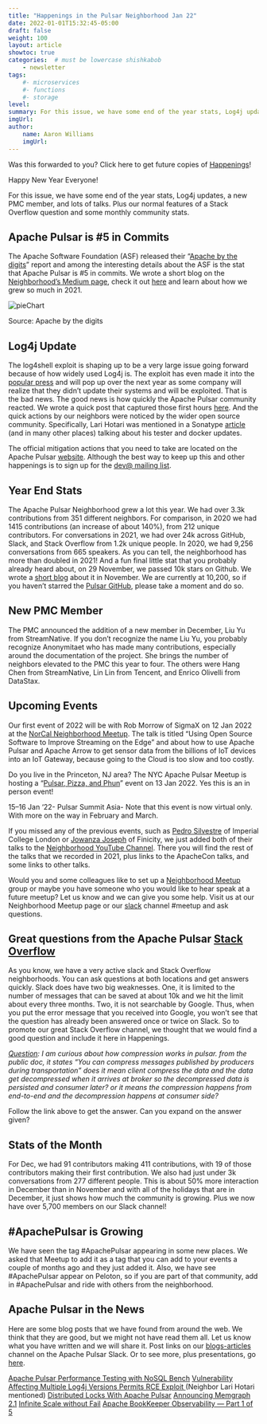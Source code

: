```yaml
---
title: "Happenings in the Pulsar Neighborhood Jan 22"
date: 2022-01-01T15:32:45-05:00
draft: false
weight: 100
layout: article
showtoc: true
categories:  # must be lowercase shishkabob
    - newsletter
tags:
    #- microservices
    #- functions
    #- storage
level: 
summary: For this issue, we have some end of the year stats, Log4j updates, a new PMC member, and lots of talks. Plus our normal features of a Stack Overflow question and some monthly community stats.
imgUrl:
author:
    name: Aaron Williams
    imgUrl:
---
```


Was this forwarded to you? Click here to get future copies of [Happenings](https://lp.constantcontactpages.com/su/8nAlVKo/APNeighborhood)!

Happy New Year Everyone!

For this issue, we have some end of the year stats, Log4j updates, a new PMC member, and lots of talks. Plus our normal features of a Stack Overflow question and some monthly community stats.

## **Apache Pulsar is #5 in Commits**
The Apache Software Foundation (ASF) released their “[Apache by the digits](https://blogs.apache.org/foundation/entry/apache-in-2021-by-the)” report and among the interesting details about the ASF is the stat that Apache Pulsar is #5 in commits. We wrote a short blog on the [Neighborhood’s Medium page](https://apache-pulsar-neighborhood.medium.com/), check it out [here](https://apache-pulsar-neighborhood.medium.com/2012ed0ab5c7) and learn about how we grew so much in 2021.

![pieChart](https://user-images.githubusercontent.com/1042872/153459175-21984b24-2bbf-47df-89be-3c86b9238fb7.png)


Source: Apache by the digits

## **Log4j Update**
The log4shell exploit is shaping up to be a very large issue going forward because of how widely used Log4j is. The exploit has even made it into the [popular press](https://www.npr.org/2021/12/14/1064123144/companies-scramble-to-defend-against-newly-discovered-log4j-digital-flaw) and will pop up over the next year as some company will realize that they didn’t update their systems and will be exploited. That is the bad news. The good news is how quickly the Apache Pulsar community reacted. We wrote a quick post that captured those first hours [here](https://medium.com/apache-pulsar-neighborhood/log4shell-security-update-8e8431cc4920). And the quick actions by our neighbors were noticed by the wider open source community. Specifically, Lari Hotari was mentioned in a Sonatype [article](https://blog.sonatype.com/a-new-0-day-log4j-vulnerability-discovered-in-the-wild) (and in many other places) talking about his tester and docker updates.

The official mitigation actions that you need to take are located on the Apache Pulsar [website](https://pulsar.apache.org/blog/2021/12/11/Log4j-CVE/). Although the best way to keep up this and other happenings is to sign up for the [dev@ mailing list](https://pulsar.apache.org/en/contact/).

## **Year End Stats**
The Apache Pulsar Neighborhood grew a lot this year. We had over 3.3k contributions from 351 different neighbors. For comparison, in 2020 we had 1415 contributions (an increase of about 140%), from 212 unique contributors. For conversations in 2021, we had over 24k across GitHub, Slack, and Stack Overflow from 1.2k unique people. In 2020, we had 9,256 conversations from 665 speakers. As you can tell, the neighborhood has more than doubled in 2021!
And a fun final little stat that you probably already heard about, on 29 November, we passed 10k stars on Github. We wrote a [short blog](https://medium.com/apache-pulsar-neighborhood/9-966-stars-who-will-be-the-10-000-bea11ba92b48) about it in November. We are currently at 10,200, so if you haven’t starred the [Pulsar GitHub](https://github.com/apache/pulsar), please take a moment and do so.

## **New PMC Member**
The PMC announced the addition of a new member in December, Liu Yu from StreamNative. If you don’t recognize the name Liu Yu, you probably recognize Anonymitaet who has made many contributions, especially around the documentation of the project. She brings the number of neighbors elevated to the PMC this year to four. The others were Hang Chen from StreamNative, Lin Lin from Tencent, and Enrico Olivelli from DataStax.

## **Upcoming Events**
Our first event of 2022 will be with Rob Morrow of SigmaX on 12 Jan 2022 at the [NorCal Neighborhood Meetup](https://www.meetup.com/nor-cal-apache-pulsar-meetup-group/events/281386918/). The talk is titled “Using Open Source Software to Improve Streaming on the Edge” and about how to use Apache Pulsar and Apache Arrow to get sensor data from the billions of IoT devices into an IoT Gateway, because going to the Cloud is too slow and too costly.

Do you live in the Princeton, NJ area? The NYC Apache Pulsar Meetup is hosting a “[Pulsar, Pizza, and Phun](https://www.meetup.com/new-york-city-apache-pulsar-meetup/events/282270385/)” event on 13 Jan 2022. Yes this is an in person event!

15–16 Jan ‘22- Pulsar Summit Asia- Note that this event is now virtual only.
With more on the way in February and March.

If you missed any of the previous events, such as [Pedro Silvestre](https://youtu.be/3suR1CV-zOE) of Imperial College London or [Jowanza Joseph](https://youtu.be/hpvLVRWHu2A) of Finicity, we just added both of their talks to the [Neighborhood YouTube Channel](https://www.youtube.com/channel/UCVVDEgdWslqCV7wgvpy_QQg). There you will find the rest of the talks that we recorded in 2021, plus links to the ApacheCon talks, and some links to other talks.

Would you and some colleagues like to set up a [Neighborhood Meetup](https://www.meetup.com/pro/apache-pulsar-neighborhood) group or maybe you have someone who you would like to hear speak at a future meetup? Let us know and we can give you some help. Visit us at our Neighborhood Meetup page or our [slack](https://pulsar.apache.org/en/contact/) channel #meetup and ask questions.

## **Great questions from the Apache Pulsar [Stack Overflow](https://stackoverflow.com/questions/tagged/apache-pulsar?tab=Newest)**

As you know, we have a very active slack and Stack Overflow neighborhoods. You can ask questions at both locations and get answers quickly. Slack does have two big weaknesses. One, it is limited to the number of messages that can be saved at about 10k and we hit the limit about every three months. Two, it is not searchable by Google. Thus, when you put the error message that you received into Google, you won’t see that the question has already been answered once or twice on Slack. So to promote our great Stack Overflow channel, we thought that we would find a good question and include it here in Happenings.

_[Question](https://stackoverflow.com/questions/70255724/pulsar-compression-decompression-cycle): I am curious about how compression works in pulsar. from the public doc, it states “You can compress messages published by producers during transportation” does it mean client compress the data and the data get decompressed when it arrives at broker so the decompressed data is persisted and consumer later? or it means the compression happens from end-to-end and the decompression happens at consumer side?_

Follow the link above to get the answer. Can you expand on the answer given?

## **Stats of the Month**

For Dec, we had 91 contributors making 411 contributions, with 19 of those contributors making their first contribution. We also had just under 3k conversations from 277 different people. This is about 50% more interaction in December than in November and with all of the holidays that are in December, it just shows how much the community is growing. Plus we now have over 5,700 members on our Slack channel!

## **#ApachePulsar is Growing**
We have seen the tag #ApachePulsar appearing in some new places. We asked that Meetup to add it as a tag that you can add to your events a couple of months ago and they just added it. Also, we have see #ApachePulsar appear on Peloton, so if you are part of that community, add in #ApachePulsar and ride with others from the neighborhood.

## **Apache Pulsar in the News**

Here are some blog posts that we have found from around the web. We think that they are good, but we might not have read them all. Let us know what you have written and we will share it. Post links on our [blogs-articles](https://apache-pulsar.slack.com/archives/C02CUPZ2KMZ) channel on the Apache Pulsar Slack. Or to see more, plus presentations, go [here](https://pulsar.apache.org/en/resources/).

[Apache Pulsar Performance Testing with NoSQL Bench](https://medium.com/building-the-open-data-stack/apache-pulsar-performance-testing-with-nosqlbench-3e9816175ba1)
[Vulnerability Affecting Multiple Log4j Versions Permits RCE Exploit ](https://www.infoq.com/news/2021/12/log4j-zero-day-vulnerability/)(Neighbor Lari Hotari mentioned)
[Distributed Locks With Apache Pulsar](https://betterprogramming.pub/distributed-locks-with-apache-pulsar-2d95a4d5ff5e)
[Announcing Memgraph 2.1](https://memgraph.com/blog/memgraph-2-1-release)
[Infinite Scale without Fail](https://www.datastax.com/blog/infinite-scale-without-fail-starlight-rabbitmq)
[Apache BookKeeper Observability — Part 1 of 5](https://medium.com/splunk-maas/apache-bookkeeper-observability-part-1-introducing-the-metrics-7f0acb32d0dc)
